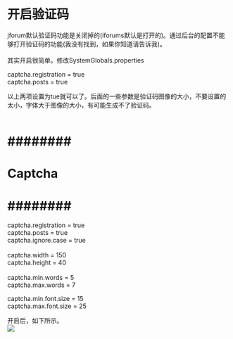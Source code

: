 # 开启验证码 #
jforum默认验证码功能是关闭掉的(iforums默认是打开的)。通过后台的配置不能够打开验证码的功能(我没有找到，如果你知道请告诉我)。<br />
<br />
其实开启很简单。修改SystemGlobals.properties<br />

captcha.registration = true<br />
captcha.posts = true<br />

以上两项设置为tue就可以了。后面的一些参数是验证码图像的大小，不要设置的太小，字体大于图像的大小，有可能生成不了验证码。<br />
<br />
# ########<br />
# Captcha<br />
# ########<br />
captcha.registration = true<br />
captcha.posts = true<br />
captcha.ignore.case = true<br />
<br />
captcha.width = 150<br />
captcha.height = 40<br />
<br />
captcha.min.words = 5<br />
captcha.max.words = 7<br />

captcha.min.font.size = 15<br />
captcha.max.font.size = 25<br />

开启后，如下所示。<br />
<img src='http://iforums.googlecode.com/files/vcode.png'>